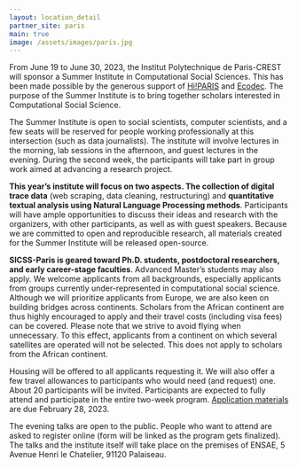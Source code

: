 ```yaml
---
layout: location_detail
partner_site: paris
main: true
image: /assets/images/paris.jpg
---
```


From June 19 to June 30, 2023, the Institut Polytechnique de Paris-CREST will sponsor a Summer Institute in Computational Social Sciences. This has been made possible by the generous support of [Hi!PARIS](https://www.hi-paris.fr) and [Ecodec](https://labex-ecodec.ensae.fr).
The purpose of the Summer Institute is to bring together scholars interested in Computational Social Science.

The Summer Institute is open to social scientists, computer scientists, and a few seats will be reserved for people working professionally at this intersection (such as data journalists).
The institute will involve lectures in the morning, lab sessions in the afternoon, and guest lectures in the evening. During the second week, the participants will take part in group work aimed at advancing a research project.

**This year’s institute will focus on two aspects. The collection of digital trace data** (web scraping, data cleaning, restructuring) and **quantitative textual analysis using Natural Language Processing methods**. Participants will have ample opportunities to discuss their ideas and research with the organizers, with other participants, as well as with guest speakers. Because we are committed to open and reproducible research, all materials created for the Summer Institute will be released open-source.

**SICSS-Paris is geared toward Ph.D. students, postdoctoral researchers, and early career-stage faculties**. Advanced Master’s students may also apply. We welcome applicants from all backgrounds, especially applicants from groups currently under-represented in computational social science. Although we will prioritize applicants from Europe, we are also keen on building bridges across continents. Scholars from the African continent are thus highly encouraged to apply and their travel costs (including visa fees) can be covered.
Please note that we strive to avoid flying when unnecessary. To this effect, applicants from a continent on which several satellites are operated will not be selected. This does not apply to scholars from the African continent.

Housing will be offered to all applicants requesting it. We will also offer a few travel allowances to participants who would need (and request) one. About 20 participants will be invited. Participants are expected to fully attend and participate in the entire two-week program.
[Application materials](https://compsocialscience.github.io/summer-institute/2023/paris/apply) are due February 28, 2023.

The evening talks are open to the public. People who want to attend are asked to register online (form will be linked as the program gets finalized). The talks and the institute itself will take place on the premises of ENSAE, 5 Avenue Henri le Chatelier, 91120 Palaiseau.
